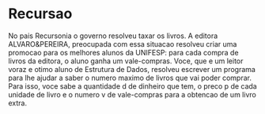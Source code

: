 # Recursao
No pais Recursonia o governo resolveu taxar os livros. A editora ALVARO&PEREIRA, preocupada com essa situacao resolveu criar uma promocao para os melhores alunos da UNIFESP: para cada compra de livros da editora, o aluno ganha um vale-compras.
Voce, que e um leitor voraz e otimo aluno de Estrutura de Dados, resolveu escrever um programa para lhe ajudar a saber o numero maximo de livros que vai poder comprar. Para isso, voce sabe a quantidade d de dinheiro que tem, o preco p de cada unidade de livro e o numero v de vale-compras para a obtencao de um livro extra.
